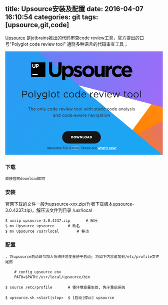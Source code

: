 title: Upsource安装及配置
date: 2016-04-07 16:10:54
categories: git
tags: [upsource,git,code]
---

[Upsource](https://www.jetbrains.com/upsource/) 是jetbrains推出的代码审查code review工具，官方提出的口号"Polyglot code review tool" 通晓多种语言的代码审查工具；

<img src="/imgs/article/upsource.png" alt="upsource" />

### 下载

	直接官网download即可


### 安装

官网下载的文件一般为upsource-xxx.zip(作者下载版本upsource-3.0.4237.zip)，解压该文件到目录 /usr/local

	$ unzip upsource-3.0.4237.zip 		# 解压
	$ mv Upsource upsource 		# 改名
	$ mv Upsource /usr/local 		# 移动

### 配置
	
	. 将upsource启动命令加入系统环境变量便于启动; 将如下内容追加到/etc/profile文件尾部

		# config upsource env
		PATH=$PATH:/usr/local/upsource/bin

	$ source /etc/profile  		# 使环境变量生效, 免于重启系统

	$ upsource.sh <start|stop> 	$ [启动|停止] upsource


